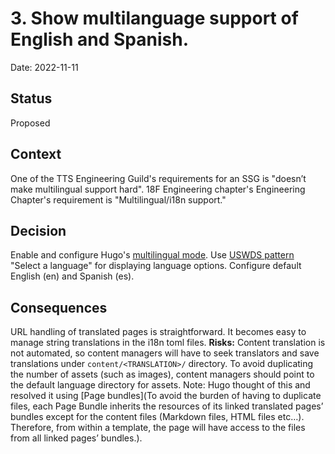 # 3. Show multilanguage support of English and Spanish.

Date: 2022-11-11

## Status

Proposed

## Context

One of the TTS Engineering Guild's requirements for an SSG is "doesn’t make multilingual support hard". 18F Engineering chapter's Engineering Chapter's requirement is "Multilingual/i18n support."

## Decision

Enable and configure Hugo's [multilingual mode](https://gohugo.io/content-management/multilingual/#translation-of-strings). Use [USWDS pattern](https://federalist-ead78f8d-8948-417c-a957-c21ec5617a57.app.cloud.gov/preview/uswds/uswds-site/jb-patterns-complete-a-profile/patterns/language-selector/two-languages/) "Select a language" for displaying language options. Configure default English (en) and Spanish (es).

## Consequences

URL handling of translated pages is straightforward. It becomes easy to manage string translations in the i18n toml files. **Risks:**
Content translation is not automated, so content managers will have to seek translators and save translations under `content/<TRANSLATION>/` directory. To avoid duplicating the number of assets (such as images), content managers should point to the default language directory for assets. Note: Hugo thought of this and resolved it using [Page bundles](To avoid the burden of having to duplicate files, each Page Bundle inherits the resources of its linked translated pages’ bundles except for the content files (Markdown files, HTML files etc…). Therefore, from within a template, the page will have access to the files from all linked pages’ bundles.).
